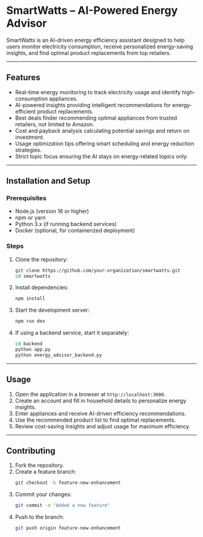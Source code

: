 # **SmartWatts – AI-Powered Energy Advisor**  

SmartWatts is an AI-driven energy efficiency assistant designed to help users monitor electricity consumption, receive personalized energy-saving insights, and find optimal product replacements from top retailers.  

---

## **Features**  

- Real-time energy monitoring to track electricity usage and identify high-consumption appliances.  
- AI-powered insights providing intelligent recommendations for energy-efficient product replacements.  
- Best deals finder recommending optimal appliances from trusted retailers, not limited to Amazon.  
- Cost and payback analysis calculating potential savings and return on investment.  
- Usage optimization tips offering smart scheduling and energy reduction strategies.  
- Strict topic focus ensuring the AI stays on energy-related topics only.  

---

## **Installation and Setup**  

### **Prerequisites**  

- Node.js (version 16 or higher)  
- npm or yarn  
- Python 3.x (if running backend services)  
- Docker (optional, for containerized deployment)  

### **Steps**  

1. Clone the repository:  
   ```sh
   git clone https://github.com/your-organization/smartwatts.git
   cd smartwatts
   ```

2. Install dependencies:  
   ```sh
   npm install
   ```

3. Start the development server:  
   ```sh
   npm run dev
   ```

4. If using a backend service, start it separately:  
   ```sh
   cd backend
   python app.py
   python energy_advisor_backend.py
   ```

---

## **Usage**  

1. Open the application in a browser at `http://localhost:3000`.  
2. Create an account and fill in household details to personalize energy insights.  
3. Enter appliances and receive AI-driven efficiency recommendations.  
4. Use the recommended product list to find optimal replacements.  
5. Review cost-saving insights and adjust usage for maximum efficiency.  


---

## **Contributing**  

1. Fork the repository.  
2. Create a feature branch:  
   ```sh
   git checkout -b feature-new-enhancement
   ```
3. Commit your changes:  
   ```sh
   git commit -m "Added a new feature"
   ```
4. Push to the branch:  
   ```sh
   git push origin feature-new-enhancement
   ```
